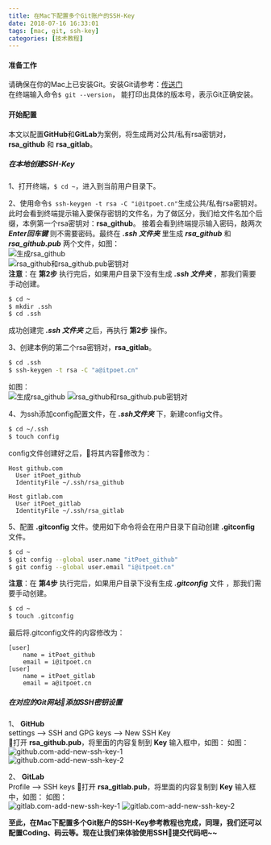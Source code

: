 ```yaml
---
title: 在Mac下配置多个Git账户的SSH-Key
date: 2018-07-16 16:33:01
tags: [mac, git, ssh-key]
categories: [技术教程]
---
```

#### 准备工作
请确保在你的Mac上已安装Git。安装Git请参考：[传送门](https://git-scm.com/book/zh/v2/%E8%B5%B7%E6%AD%A5-%E5%AE%89%E8%A3%85-Git)  
在终端输入命令`$ git --version`， 能打印出具体的版本号，表示Git正确安装。

####  开始配置
本文以配置**GitHub**和**GitLab**为案例，将生成两对公共/私有rsa密钥对，**rsa_github** 和 **rsa_gitlab**。

##### 在本地创建SSH-Key
1、打开终端，`$ cd ~`，进入到当前用户目录下。  

2、使用命令`$ ssh-keygen -t rsa -C "i@itpoet.cn"`生成公共/私有rsa密钥对。此时会看到终端提示输入要保存密钥的文件名，为了做区分，我们给文件名加个后缀，本例第一个rsa密钥对：**rsa_github**。
接着会看到终端提示输入密码，敲两次 _**Enter回车键**_ 则不需要密码。最终在 _**.ssh 文件夹**_ 里生成 _**rsa_github**_ 和 _**rsa_github.pub**_ 两个文件，如图：  
![生成rsa_github](https://user-images.githubusercontent.com/24516169/43447613-6a4544ae-94de-11e8-8e91-07d6ef1e45e3.png)  
![rsa_github和rsa_github.pub密钥对](https://user-images.githubusercontent.com/24516169/43447618-6add7116-94de-11e8-9986-8b90bf50e098.png)  
**注意**：在 **第2步** 执行完后，如果用户目录下没有生成 _**.ssh 文件夹**_ ，那我们需要手动创建。  
```bash
$ cd ~
$ mkdir .ssh
$ cd .ssh
```
成功创建完 _**.ssh 文件夹**_ 之后，再执行 **第2步** 操作。  

3、创建本例的第二个rsa密钥对，**rsa_gitlab**。 
```bash
$ cd .ssh
$ ssh-keygen -t rsa -C "a@itpoet.cn"
```
如图：  
![生成rsa_github](https://user-images.githubusercontent.com/24516169/43447615-6a959e4a-94de-11e8-8f23-8fd2128ba6a7.png)
![rsa_github和rsa_github.pub密钥对](https://user-images.githubusercontent.com/24516169/43447619-6b104b72-94de-11e8-9a4b-4febc6458e4c.png)  

4、为ssh添加config配置文件，在 _**.ssh文件夹**_ 下，新建config文件。  
```bash
$ cd ~/.ssh
$ touch config
```
config文件创建好之后，将其内容修改为：
```
Host github.com
  User itPoet_github
  IdentityFile ~/.ssh/rsa_github

Host gitlab.com
  User itPoet_gitlab
  IdentityFile ~/.ssh/rsa_gitlab
```

5、配置 **.gitconfig** 文件。使用如下命令将会在用户目录下自动创建 **.gitconfig** 文件。
```bash
$ cd ~
$ git config --global user.name "itPoet_github"
$ git config --global user.email "i@itpoet.cn"
```

**注意**：在 **第4步** 执行完后，如果用户目录下没有生成 _**.gitconfig**_ 文件 ，那我们需要手动创建。

```bash
$ cd ~
$ touch .gitconfig
```
最后将.gitconfig文件的内容修改为：
```
[user]
    name = itPoet_github
    email = i@itpoet.cn
[user]
    name = itPoet_gitlab
    email = a@itpoet.cn
```
##### 在对应的Git网站添加SSH密钥设置
1、 **GitHub**  
settings --> SSH and GPG keys --> New SSH Key  
打开 **rsa_github.pub**，将里面的内容复制到 **Key** 输入框中，如图：
如图：  
![github.com-add-new-ssh-key-1](https://user-images.githubusercontent.com/24516169/43447624-6c25549e-94de-11e8-9584-527e2100964c.png)  
![github.com-add-new-ssh-key-2](https://user-images.githubusercontent.com/24516169/43447626-6c56a026-94de-11e8-9530-3ba0accc6a86.png)  


2、 **GitLab**  
Profile --> SSH keys
打开 **rsa_gitlab.pub**，将里面的内容复制到 **Key** 输入框中，如图：
如图：  
![gitlab.com-add-new-ssh-key-1](https://user-images.githubusercontent.com/24516169/43447628-6ca0b468-94de-11e8-95e5-377c7b85b97c.png)
![gitlab.com-add-new-ssh-key-2](https://user-images.githubusercontent.com/24516169/43447626-6c56a026-94de-11e8-9530-3ba0accc6a86.png)  

**至此，在Mac下配置多个Git账户的SSH-Key参考教程也完成，同理，我们还可以配置Coding、码云等。现在让我们来体验使用SSH提交代码吧~~**
